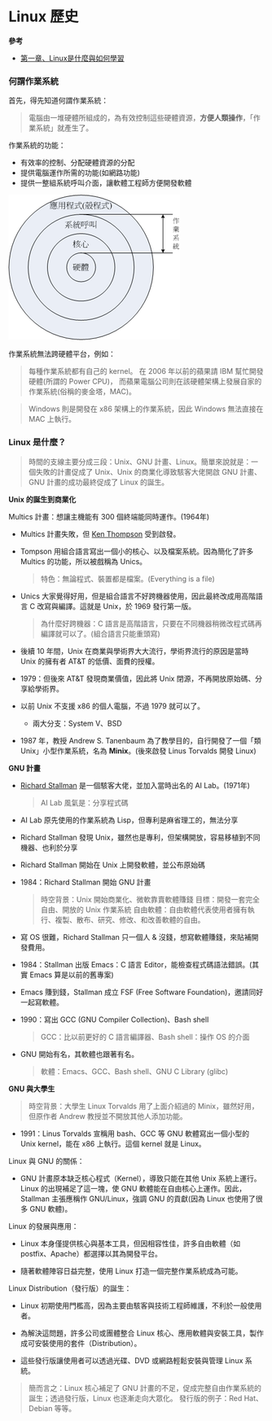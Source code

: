 # Linux 歷史

**參考**

* [第一章、Linux是什麼與如何學習](https://linux.vbird.org/linux_basic/centos7/0110whatislinux.php)

### 何謂作業系統

首先，得先知道何謂作業系統：

> 電腦由一堆硬體所組成的，為有效控制這些硬體資源，**方便人類操作**，「作業系統」就產生了。 

作業系統的功能：

* 有效率的控制、分配硬體資源的分配
* 提供電腦運作所需的功能(如網路功能)
* 提供一整組系統呼叫介面，讓軟體工程師方便開發軟體

![alt text](image.png)

作業系統無法跨硬體平台，例如：

> 每種作業系統都有自己的 kernel。 在 2006 年以前的蘋果請 IBM 幫忙開發硬體(所謂的 Power CPU)， 而蘋果電腦公司則在該硬體架構上發展自家的作業系統(俗稱的麥金塔，MAC)。

> Windows 則是開發在 x86 架構上的作業系統，因此 Windows 無法直接在 MAC 上執行。

### Linux 是什麼？

> 時間的支線主要分成三段：Unix、GNU 計畫、Linux。簡單來說就是：一個失敗的計畫促成了 Unix、Unix 的商業化導致駭客大佬開啟 GNU 計畫、GNU 計畫的成功最終促成了 Linux 的誕生。

**Unix 的誕生到商業化**

Multics 計畫：想讓主機能有 300 個終端能同時運作。(1964年)

* Multics 計畫失敗，但 [Ken Thompson](https://zh.wikipedia.org/zh-tw/%E8%82%AF%C2%B7%E6%B1%A4%E6%99%AE%E9%80%8A) 受到啟發。

* Tompson 用組合語言寫出一個小的核心、以及檔案系統。因為簡化了許多 Multics 的功能，所以被戲稱為 Unics。

  > 特色：無論程式、裝置都是檔案。(Everything is a file)

* Unics 大家覺得好用，但是組合語言不好跨機器使用，因此最終改成用高階語言 C 改寫與編譯。這就是 Unix，於 1969 發行第一版。

  > 為什麼好跨機器：C 語言是高階語言，只要在不同機器稍微改程式碼再編譯就可以了。(組合語言只能重頭寫)

* 後續 10 年間，Unix 在商業與學術界大大流行，學術界流行的原因是當時 Unix 的擁有者 AT&T 的低價、面費的授權。

* 1979：但後來 AT&T 發現商業價值，因此將 Unix 閉源，不再開放原始碼、分享給學術界。

* 以前 Unix 不支援 x86 的個人電腦，不過 1979 就可以了。
  * 兩大分支：System V、BSD
  
* 1987 年，教授 Andrew S. Tanenbaum 為了教學目的，自行開發了一個「類 Unix」小型作業系統，名為 **Minix**。(後來啟發 Linus Torvalds 開發 Linux)


**GNU 計畫**

* [Richard Stallman](https://zh.wikipedia.org/zh-tw/%E7%90%86%E6%9F%A5%E5%BE%B7%C2%B7%E6%96%AF%E6%89%98%E6%9B%BC) 是一個駭客大佬，並加入當時出名的 AI Lab。(1971年)

  > AI Lab 風氣是：分享程式碼

* AI Lab 原先使用的作業系統為 Lisp，但專利是麻省理工的，無法分享

* Richard Stallman 發現 Unix，雖然也是專利，但架構開放，容易移植到不同機器、也利於分享

* Richard Stallman 開始在 Unix 上開發軟體，並公布原始碼

* 1984：Richard Stallman 開始 GNU 計畫
  
  > 時空背景：Unix 開始商業化、微軟靠賣軟體賺錢
  > 目標：開發一套完全自由、開放的 Unix 作業系統 
  > 自由軟體：自由軟體代表使用者擁有執行、複製、散布、研究、修改、和改善軟體的自由。

* 寫 OS 很難，Richard Stallman 只一個人 & 沒錢，想寫軟體賺錢，來貼補開發費用。

* 1984：Stallman 出版 Emacs：C 語言 Editor，能檢查程式碼語法錯誤。(其實 Emacs 算是以前的舊專案)

* Emacs 賺到錢，Stallman 成立 FSF (Free Software Foundation)，邀請同好一起寫軟體。

* 1990：寫出 GCC (GNU Compiler Collection)、Bash shell

  > GCC：比以前更好的 C 語言編譯器、Bash shell：操作 OS 的介面

* GNU 開始有名，其軟體也跟著有名。
  > 軟體：Emacs、GCC、Bash shell、GNU C Library (glibc)


**GNU 與大學生**

> 時空背景：大學生 Linux Torvalds 用了上面介紹過的 Minix，雖然好用，但原作者 Andrew 教授並不開放其他人添加功能。

* 1991：Linus Torvalds 宣稱用 bash、GCC 等 GNU 軟體寫出一個小型的 Unix kernel，能在 x86 上執行。這個 kernel 就是 Linux。

Linux 與 GNU 的關係：

* GNU 計畫原本缺乏核心程式（Kernel），導致只能在其他 Unix 系統上運行。Linux 的出現補足了這一塊，使 GNU 軟體能在自由核心上運作。因此，Stallman 主張應稱作 GNU/Linux，強調 GNU 的貢獻(因為 Linux 也使用了很多 GNU 軟體)。

Linux 的發展與應用：

* Linux 本身僅提供核心與基本工具，但因相容性佳，許多自由軟體（如 postfix、Apache）都選擇以其為開發平台。

* 隨著軟體陣容日益完整，使用 Linux 打造一個完整作業系統成為可能。

Linux Distribution（發行版）的誕生：

* Linux 初期使用門檻高，因為主要由駭客與技術工程師維護，不利於一般使用者。

* 為解決這問題，許多公司或團體整合 Linux 核心、應用軟體與安裝工具，製作成可安裝使用的套件（Distribution）。

* 這些發行版讓使用者可以透過光碟、DVD 或網路輕鬆安裝與管理 Linux 系統。

> 簡而言之：Linux 核心補足了 GNU 計畫的不足，促成完整自由作業系統的誕生；透過發行版，Linux 也逐漸走向大眾化。
> 發行版的例子：Red Hat、Debian 等等。